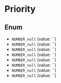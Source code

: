 # Priority

## Enum

* `NUMBER_null` (value: ``)
* `NUMBER_null` (value: ``)
* `NUMBER_null` (value: ``)
* `NUMBER_null` (value: ``)
* `NUMBER_null` (value: ``)
* `NUMBER_null` (value: ``)
* `NUMBER_null` (value: ``)
* `NUMBER_null` (value: ``)
